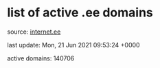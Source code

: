 # list of active .ee domains

source: [internet.ee](https://internet.ee/domains/ee-zone-file)

last update: Mon, 21 Jun 2021 09:53:24 +0000

active domains: 140706
